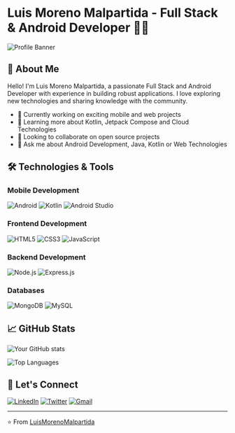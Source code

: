 # Luis Moreno Malpartida - Full Stack & Android Developer 👨‍💻

![Profile Banner](https://via.placeholder.com/1200x400) <!-- Puedes reemplazar esto con una imagen real -->

## 👋 About Me
Hello! I'm Luis Moreno Malpartida, a passionate Full Stack and Android Developer with experience in building robust applications. I love exploring new technologies and sharing knowledge with the community.

- 🔭 Currently working on exciting mobile and web projects
- 🌱 Learning more about Kotlin, Jetpack Compose and Cloud Technologies
- 👯 Looking to collaborate on open source projects
- 💬 Ask me about Android Development, Java, Kotlin or Web Technologies

## 🛠️ Technologies & Tools
### Mobile Development
![Android](https://img.shields.io/badge/Android-3DDC84?style=for-the-badge&logo=android&logoColor=white)
![Kotlin](https://img.shields.io/badge/Kotlin-0095D5?&style=for-the-badge&logo=kotlin&logoColor=white)
![Android Studio](https://img.shields.io/badge/Android_Studio-3DDC84?style=for-the-badge&logo=android-studio&logoColor=white)

### Frontend Development
![HTML5](https://img.shields.io/badge/HTML5-E34F26?style=for-the-badge&logo=html5&logoColor=white)
![CSS3](https://img.shields.io/badge/CSS3-1572B6?style=for-the-badge&logo=css3&logoColor=white)
![JavaScript](https://img.shields.io/badge/JavaScript-F7DF1E?style=for-the-badge&logo=javascript&logoColor=black)

### Backend Development
![Node.js](https://img.shields.io/badge/Node.js-43853D?style=for-the-badge&logo=node.js&logoColor=white)
![Express.js](https://img.shields.io/badge/Express.js-404D59?style=for-the-badge)

### Databases
![MongoDB](https://img.shields.io/badge/MongoDB-4EA94B?style=for-the-badge&logo=mongodb&logoColor=white)
![MySQL](https://img.shields.io/badge/MySQL-005C84?style=for-the-badge&logo=mysql&logoColor=white)

## 📈 GitHub Stats
![Your GitHub stats](https://github-readme-stats.vercel.app/api?username=LuisMorenoMalpartida&show_icons=true&theme=radical)

![Top Languages](https://github-readme-stats.vercel.app/api/top-langs/?username=LuisMorenoMalpartida&layout=compact&theme=radical)

## 🤝 Let's Connect
[![LinkedIn](https://img.shields.io/badge/LinkedIn-0077B5?style=for-the-badge&logo=linkedin&logoColor=white)](https://www.linkedin.com/in/luis-moreno-malpartida-801693277)
[![Twitter](https://img.shields.io/badge/Twitter-1DA1F2?style=for-the-badge&logo=twitter&logoColor=white)](https://twitter.com/yourprofile)
[![Gmail](https://img.shields.io/badge/Gmail-D14836?style=for-the-badge&logo=gmail&logoColor=white)](mailto:your.email@gmail.com)

---

⭐️ From [LuisMorenoMalpartida](https://github.com/LuisMorenoMalpartida)

